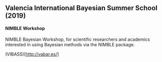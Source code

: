 ## Valencia International Bayesian Summer School (2019)

#### NIMBLE Workshop

NIMBLE Bayesian Workshop, for scientific researchers and academics interested in using Bayesian methods via the NIMBLE package.

(VIBASS)[http://vabar.es/]